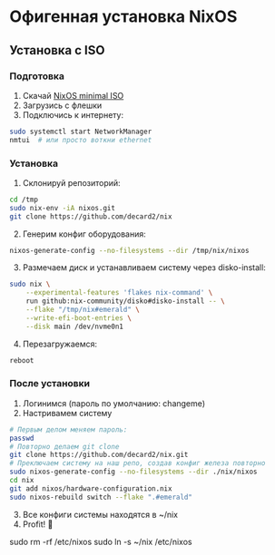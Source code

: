 # Офигенная установка NixOS

## Установка с ISO

### Подготовка

1. Скачай [NixOS minimal ISO](https://nixos.org/download#nixos-iso)
2. Загрузись с флешки
3. Подключись к интернету:

```bash
sudo systemctl start NetworkManager
nmtui  # или просто воткни ethernet
```

### Установка

1. Склонируй репозиторий:

```bash
cd /tmp
sudo nix-env -iA nixos.git
git clone https://github.com/decard2/nix
```

2. Генерим конфиг оборудования:

```bash
nixos-generate-config --no-filesystems --dir /tmp/nix/nixos
```

3. Размечаем диск и устанавливаем систему через disko-install:

```bash
sudo nix \
    --experimental-features 'flakes nix-command' \
    run github:nix-community/disko#disko-install -- \
    --flake "/tmp/nix#emerald" \
    --write-efi-boot-entries \
    --disk main /dev/nvme0n1
```

4. Перезагружаемся:

```bash
reboot
```

### После установки

1. Логинимся (пароль по умолчанию: changeme)
2. Настривамем систему

```bash
# Первым делом меняем пароль:
passwd
# Повторно делаем git clone
git clone https://github.com/decard2/nix.git
# Преключаем систему на наш репо, создав конфиг железа повторно
sudo nixos-generate-config --no-filesystems --dir ./nix/nixos
cd nix
git add nixos/hardware-configuration.nix
sudo nixos-rebuild switch --flake ".#emerald"
```

3. Все конфиги системы находятся в ~/nix
4. Profit! 🎉

sudo rm -rf /etc/nixos
sudo ln -s ~/nix /etc/nixos
